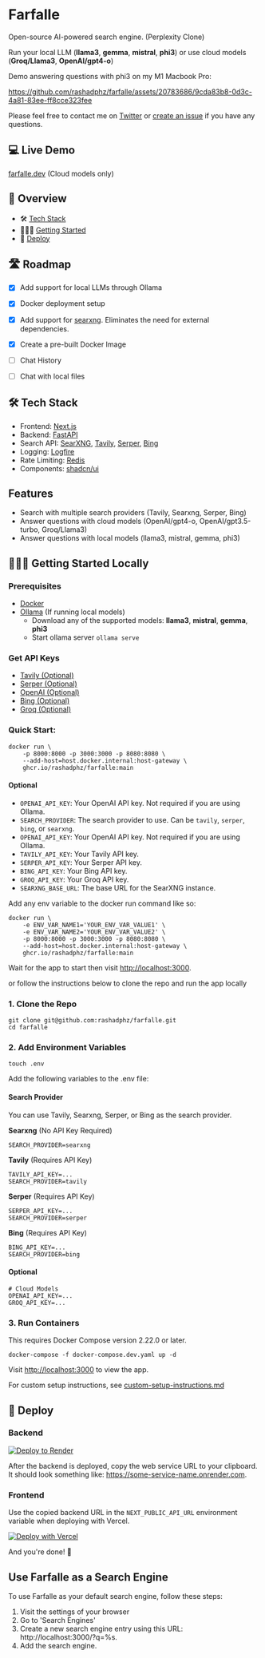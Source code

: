 # Farfalle

Open-source AI-powered search engine. (Perplexity Clone)

Run your local LLM (**llama3**, **gemma**, **mistral**, **phi3**) or use  cloud models (**Groq/Llama3**, **OpenAI/gpt4-o**)

Demo answering questions with phi3 on my M1 Macbook Pro:

https://github.com/rashadphz/farfalle/assets/20783686/9cda83b8-0d3c-4a81-83ee-ff8cce323fee


Please feel free to contact me on [Twitter](https://twitter.com/rashadphz) or [create an issue](https://github.com/rashadphz/farfalle/issues/new) if you have any questions.

## 💻 Live Demo

[farfalle.dev](https://farfalle.dev/) (Cloud models only)

## 📖 Overview

- 🛠️ [Tech Stack](#%EF%B8%8F-tech-stack)
- 🏃🏿‍♂️ [Getting Started](#%EF%B8%8F-getting-started)
- 🚀 [Deploy](#-deploy)

## 🛣️ Roadmap

- [x] Add support for local LLMs through Ollama
- [x] Docker deployment setup
- [x] Add support for [searxng](https://github.com/searxng/searxng). Eliminates the need for external dependencies.
- [x] Create a pre-built Docker Image
- [ ] Chat History
- [ ] Chat with local files



## 🛠️ Tech Stack

- Frontend: [Next.js](https://nextjs.org/)
- Backend: [FastAPI](https://fastapi.tiangolo.com/)
- Search API: [SearXNG](https://github.com/searxng/searxng), [Tavily](https://tavily.com/), [Serper](https://serper.dev/), [Bing](https://www.microsoft.com/en-us/bing/apis/bing-web-search-api)
- Logging: [Logfire](https://pydantic.dev/logfire)
- Rate Limiting: [Redis](https://redis.io/)
- Components: [shadcn/ui](https://ui.shadcn.com/)


## Features
- Search with multiple search providers (Tavily, Searxng, Serper, Bing)
- Answer questions with cloud models (OpenAI/gpt4-o, OpenAI/gpt3.5-turbo, Groq/Llama3)
- Answer questions with local models (llama3, mistral, gemma, phi3)

## 🏃🏿‍♂️ Getting Started Locally

### Prerequisites

- [Docker](https://docs.docker.com/get-docker/)
- [Ollama](https://ollama.com/download) (If running local models)
  - Download any of the supported models: **llama3**, **mistral**, **gemma**, **phi3**
  - Start ollama server `ollama serve`

### Get API Keys

- [Tavily (Optional)](https://app.tavily.com/home)
- [Serper (Optional)](https://serper.dev/dashboard)
- [OpenAI (Optional)](https://platform.openai.com/api-keys)
- [Bing (Optional)](https://www.microsoft.com/en-us/bing/apis/bing-web-search-api)
- [Groq (Optional)](https://console.groq.com/keys)

### Quick Start:
```
docker run \
    -p 8000:8000 -p 3000:3000 -p 8080:8080 \
    --add-host=host.docker.internal:host-gateway \
    ghcr.io/rashadphz/farfalle:main
```

#### Optional
- `OPENAI_API_KEY`: Your OpenAI API key. Not required if you are using Ollama.
- `SEARCH_PROVIDER`: The search provider to use. Can be `tavily`, `serper`, `bing`, or `searxng`.
- `OPENAI_API_KEY`: Your OpenAI API key. Not required if you are using Ollama.
- `TAVILY_API_KEY`: Your Tavily API key.
- `SERPER_API_KEY`: Your Serper API key.
- `BING_API_KEY`: Your Bing API key.
- `GROQ_API_KEY`: Your Groq API key.
- `SEARXNG_BASE_URL`: The base URL for the SearXNG instance.

Add any env variable to the docker run command like so:
```
docker run \
    -e ENV_VAR_NAME1='YOUR_ENV_VAR_VALUE1' \
    -e ENV_VAR_NAME2='YOUR_ENV_VAR_VALUE2' \
    -p 8000:8000 -p 3000:3000 -p 8080:8080 \
    --add-host=host.docker.internal:host-gateway \
    ghcr.io/rashadphz/farfalle:main
```



Wait for the app to start then visit [http://localhost:3000](http://localhost:3000).

or follow the instructions below to clone the repo and run the app locally


### 1. Clone the Repo

```
git clone git@github.com:rashadphz/farfalle.git
cd farfalle
```

### 2. Add Environment Variables
```
touch .env
```

Add the following variables to the .env file:

#### Search Provider
You can use Tavily, Searxng, Serper, or Bing as the search provider.

**Searxng** (No API Key Required)
```
SEARCH_PROVIDER=searxng
```

**Tavily** (Requires API Key)
```
TAVILY_API_KEY=...
SEARCH_PROVIDER=tavily
```
**Serper** (Requires API Key)
```
SERPER_API_KEY=...
SEARCH_PROVIDER=serper
```

**Bing** (Requires API Key)
```
BING_API_KEY=...
SEARCH_PROVIDER=bing
```


#### Optional
```
# Cloud Models
OPENAI_API_KEY=...
GROQ_API_KEY=...
```

### 3. Run Containers
This requires Docker Compose version 2.22.0 or later.
```
docker-compose -f docker-compose.dev.yaml up -d
```

Visit [http://localhost:3000](http://localhost:3000) to view the app.

For custom setup instructions, see [custom-setup-instructions.md](/custom-setup-instructions.md)

## 🚀 Deploy

### Backend

[![Deploy to Render](https://render.com/images/deploy-to-render-button.svg)](https://render.com/deploy?repo=https://github.com/rashadphz/farfalle)

After the backend is deployed, copy the web service URL to your clipboard.
It should look something like: https://some-service-name.onrender.com.

### Frontend

Use the copied backend URL in the `NEXT_PUBLIC_API_URL` environment variable when deploying with Vercel.

[![Deploy with Vercel](https://vercel.com/button)](https://vercel.com/new/clone?repository-url=https%3A%2F%2Fgithub.com%2Frashadphz%2Ffarfalle&env=NEXT_PUBLIC_API_URL&envDescription=URL%20for%20your%20backend%20application.%20For%20backends%20deployed%20with%20Render%2C%20the%20URL%20will%20look%20like%20this%3A%20https%3A%2F%2F%5Bsome-hostname%5D.onrender.com&root-directory=src%2Ffrontend)

And you're done! 🥳


## Use Farfalle as a Search Engine

To use Farfalle as your default search engine, follow these steps:
1. Visit the settings of your browser
2. Go to 'Search Engines'
3. Create a new search engine entry using this URL: http://localhost:3000/?q=%s.
4. Add the search engine.
